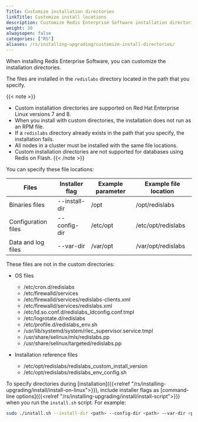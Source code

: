 ```yaml
---
Title: Customize installation directories
linkTitle: Customize install locations
description: Customize Redis Enterprise Software installation directories.
weight: 30
alwaysopen: false
categories: ["RS"]
aliases: /rs/installing-upgrading/customize-install-directories/
---
```


When installing Redis Enterprise Software, you can customize the installation directories.

The files are installed in the `redislabs` directory located in the path that you specify.

{{< note >}}
- Custom installation directories are supported on Red Hat Enterprise Linux versions 7 and 8.
- When you install with custom directories, the installation does not run as an RPM file.
- If a `redislabs` directory already exists in the path that you specify, the installation fails.
- All nodes in a cluster must be installed with the same file locations.
- Custom installation directories are not supported for databases using Redis on Flash.
{{< /note >}}

You can specify these file locations:

| Files               | Installer flag | Example parameter | Example file location |
| ------------------- | -------------- | ----------------- | --------------------- |
| Binaries files      | --install-dir  | /opt              | /opt/redislabs        |
| Configuration files | --config-dir   | /etc/opt          | /etc/opt/redislabs    |
| Data and log files  | --var-dir      | /var/opt          | /var/opt/redislabs    |

These files are not in the custom directories:

- OS files
    - /etc/cron.d/redislabs
    - /etc/firewalld/services
    - /etc/firewalld/services/redislabs-clients.xml
    - /etc/firewalld/services/redislabs.xml
    - /etc/ld.so.conf.d/redislabs_ldconfig.conf.tmpl
    - /etc/logrotate.d/redislabs
    - /etc/profile.d/redislabs_env.sh
    - /usr/lib/systemd/system/rlec_supervisor.service.tmpl
    - /usr/share/selinux/mls/redislabs.pp
    - /usr/share/selinux/targeted/redislabs.pp

- Installation reference files
    - /etc/opt/redislabs/redislabs_custom_install_version
    - /etc/opt/redislabs/redislabs_env_config.sh

To specify directories during [installation]({{<relref "/rs/installing-upgrading/install/install-on-linux">}}), include installer flags as [command-line options]({{<relref "/rs/installing-upgrading/install/install-script">}}) when you run the `install.sh` script. For example:

```sh
sudo ./install.sh --install-dir <path> --config-dir <path> --var-dir <path>
```
 
